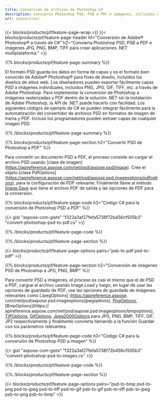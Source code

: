 ```yaml
---
title: Conversión de archivos de Photoshop C#
description: Convierta Photoshop PSD, PSB a PDF e imágenes, incluidos BMP, JPG, PNG, TIFF con pocas líneas de código C# a través de la biblioteca .NET.
url: conversion/
---
```


{{< blocks/products/pf/feature-page-wrap >}}
{{< blocks/products/pf/feature-page-header h1="Conversión de Adobe® Photoshop® a través de C#" h2="Convierta Photoshop PSD, PSB a PDF e imágenes JPG, PNG, BMP, TIFF para crear aplicaciones .NET multiplataforma." >}}

{{% blocks/products/pf/feature-page-summary %}}

El formato PSD guarda los datos en forma de capas y es el formato bien conocido de Adobe® Photoshop® para fines de diseño, incluidos los diseños de sitios web. Los diseñadores pueden exportar fácilmente capas PSD a imágenes individuales, incluidos PNG, JPG, GIF, TIFF, etc. a través de Adobe Photoshop. Para implementar la conversión de Photoshop a imágenes rasterizadas y PDF dentro de la solución .NET sin la instalación de Adobe Photoshop, la API de .NET puede hacerlo con facilidad. Los siguientes códigos de ejemplo de C# se pueden integrar fácilmente para la automatización del convertidor de archivos PSD en formatos de imagen de trama y PDF. Incluso los programadores pueden extraer capas de cualquier imagen PSD.


{{% /blocks/products/pf/feature-page-summary  %}}

{{% blocks/products/pf/feature-page-section  h2="Convertir PSD de Photoshop a PDF" %}}

Para convertir un documento PSD a PDF, el proceso consiste en cargar el archivo PSD usando [clase de imagen] (https://apireference.aspose.com/net/psd/aspose.psd/image). Cree el objeto [clase PdfOptions] (https://apireference.aspose.com/net/psd/aspose.psd.imageoptions/pdfoptions), para la configuración de PDF relevante. Finalmente llame al método [Image.Save](https://apireference.aspose.com/net/psd/aspose.psd.image/save/methods/3) que tiene el archivo PDF de salida y las opciones de PDF para la conversión.

{{% blocks/products/pf/feature-page-code h3="Código C# para la conversión de Photoshop PSD a PDF" %}}

{{< gist "aspose-com-gists" "f322a3af27fefa5738f72b456cf505b3" "convert-photoshop-psd-to-pdf.cs" >}}

{{% /blocks/products/pf/feature-page-code  %}}

{{% /blocks/products/pf/feature-page-section %}}

{{< blocks/products/pf/feature-page-options pairs="psb-to-pdf psd-to-pdf" >}}

{{% blocks/products/pf/feature-page-section  h2="Conversión de imágenes PSD de Photoshop a JPG, PNG, BMP" %}}

Para convertir PSD a imágenes, el proceso es casi el mismo que el de PSD a PDF, cargue el archivo usando Image.Load y luego, en lugar de usar las opciones de guardado de PDF, use las opciones de guardado de imágenes relevantes como [JpegOptions] (https://apireference.aspose. com/net/psd/aspose.psd.imageoptions/jpegoptions), [PngOptions](https://apireference.aspose.com/net/psd/aspose.psd.imageoptions/pngoptions), [BmpOptions](https:// apireference.aspose.com/net/psd/aspose.psd.imageoptions/bmpoptions), [TiffOptions](https://apireference.aspose.com/net/psd/aspose.psd.imageoptions/tiffoptions), [GifOptions]( https://apireference.aspose.com/net/psd/aspose.psd.imageoptions/gifoptions), [Jpeg2000Options](https://apireference.aspose.com/net/psd/aspose.psd.imageoptions/jpeg2000options) para JPG, PNG, BMP, TIFF, GIF, JP2 respectivamente y finalmente convierta llamando a la función Guardar con los parámetros relevantes.


{{% blocks/products/pf/feature-page-code h3="Código C# para la conversión de Photoshop PSD a imagen" %}}

{{< gist "aspose-com-gists" "f322a3af27fefa5738f72b456cf505b3" "convert-photoshop-psd-to-images.cs" >}}

{{% /blocks/products/pf/feature-page-code  %}}

{{% /blocks/products/pf/feature-page-section %}}

{{< blocks/products/pf/feature-page-options pairs="psd-to-bmp psd-to-png psd-to-jpeg psd-to-tiff psd-to-gif psb-to-gif psb-to-tiff psb-to-jpeg psb-to-png psb-to-bmp" >}}
